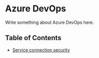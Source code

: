 # Azure DevOps

Write something about Azure DevOps here.


## Table of Contents

- [Service connection security](./service-connection-security.md)
